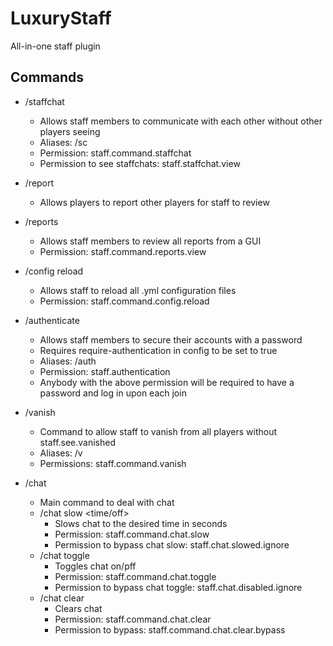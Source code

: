 # LuxuryStaff
All-in-one staff plugin

## Commands

- /staffchat
  - Allows staff members to communicate with each other without other players seeing
  - Aliases: /sc
  - Permission: staff.command.staffchat
  - Permission to see staffchats: staff.staffchat.view

- /report <player> <reason>
  - Allows players to report other players for staff to review
- /reports
  - Allows staff members to review all reports from a GUI
  - Permission: staff.command.reports.view
- /config reload
  - Allows staff to reload all .yml configuration files
  - Permission: staff.command.config.reload
- /authenticate
  - Allows staff members to secure their accounts with a password
  - Requires require-authentication in config to be set to true
  - Aliases: /auth
  - Permission: staff.authentication
  - Anybody with the above permission will be required to have a password and log in upon each join
- /vanish
  - Command to allow staff to vanish from all players without staff.see.vanished
  - Aliases: /v
  - Permissions: staff.command.vanish
- /chat
  - Main command to deal with chat
  - /chat slow <time/off>
    - Slows chat to the desired time in seconds
    - Permission: staff.command.chat.slow
    - Permission to bypass chat slow: staff.chat.slowed.ignore
  - /chat toggle
    - Toggles chat on/pff
    - Permission: staff.command.chat.toggle
    - Permission to bypass chat toggle: staff.chat.disabled.ignore
  - /chat clear
    - Clears chat
    - Permission: staff.command.chat.clear
    - Permission to bypass: staff.command.chat.clear.bypass

